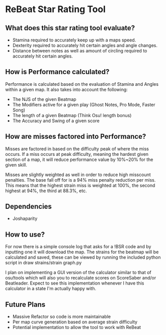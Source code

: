 # ReBeat Star Rating Tool

## What does this star rating tool evaluate?
- Stamina required to accurately keep up with a maps speed.
- Dexterity required to accurately hit certain angles and angle changes.
- Distance between notes as well as amount of circling required to accurately hit certain angles.

## How is Performance calculated?
Performance is calculated based on the evaluation of Stamina and Angles within a given map.
It also takes into account the following:
- The NJS of the given Beatmap
- The Modifiers active for a given play (Ghost Notes, Pro Mode, Faster Song)
- The length of a given Beatmap (Think Osu! length bonus)
- The Accuracy and Swing of a given score

## How are misses factored into Performance?
Misses are factored in based on the difficulty peak of where the miss occurs.
If a miss occurs at peak difficulty, meaning the hardest given section of a map, it will reduce performance value by 10%~20% for the given skill.

Misses are slightly weighted as well in order to reduce high misscount penalties. The base fall off for is a 94% miss penalty reduction per miss.
This means that the highest strain miss is weighted at 100%, the second highest at 94%, the third at 88.3%, etc.

## Dependencies
- Joshaparity

## How to use?
For now there is a simple console log that asks for a !BSR code and by inputting one it will download the map.
The strains for the beatmap will be calculated and saved, these can be viewed by running the included python script in draw strains/strain graph.py

I plan on implementing a GUI version of the calculator similar to that of osu!tools which will also you to recalculate scores on ScoreSaber and/or Beatleader.
Expect to see this implementation whenever I have this calculator in a state I'm actually happy with.

## Future Plans
- Massive Refactor so code is more maintainable
- Per map curve generation based on average strain difficulty
- Potential implementation to allow the tool to work with ReBeat
